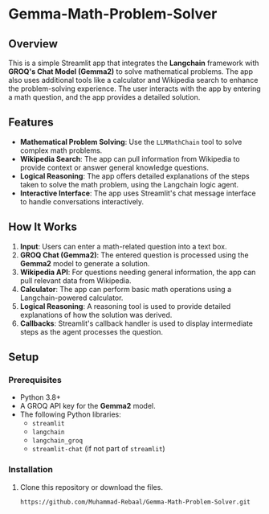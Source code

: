 # Gemma-Math-Problem-Solver

## Overview

This is a simple Streamlit app that integrates the **Langchain** framework with **GROQ's Chat Model (Gemma2)** to solve mathematical problems. The app also uses additional tools like a calculator and Wikipedia search to enhance the problem-solving experience. The user interacts with the app by entering a math question, and the app provides a detailed solution.

## Features

- **Mathematical Problem Solving**: Use the `LLMMathChain` tool to solve complex math problems.
- **Wikipedia Search**: The app can pull information from Wikipedia to provide context or answer general knowledge questions.
- **Logical Reasoning**: The app offers detailed explanations of the steps taken to solve the math problem, using the Langchain logic agent.
- **Interactive Interface**: The app uses Streamlit's chat message interface to handle conversations interactively.

## How It Works

1. **Input**: Users can enter a math-related question into a text box.
2. **GROQ Chat (Gemma2)**: The entered question is processed using the **Gemma2** model to generate a solution.
3. **Wikipedia API**: For questions needing general information, the app can pull relevant data from Wikipedia.
4. **Calculator**: The app can perform basic math operations using a Langchain-powered calculator.
5. **Logical Reasoning**: A reasoning tool is used to provide detailed explanations of how the solution was derived.
6. **Callbacks**: Streamlit's callback handler is used to display intermediate steps as the agent processes the question.

## Setup

### Prerequisites

- Python 3.8+
- A GROQ API key for the **Gemma2** model.
- The following Python libraries:
  - `streamlit`
  - `langchain`
  - `langchain_groq`
  - `streamlit-chat` (if not part of `streamlit`)

### Installation

1. Clone this repository or download the files.
   
   ```bash
   https://github.com/Muhammad-Rebaal/Gemma-Math-Problem-Solver.git
